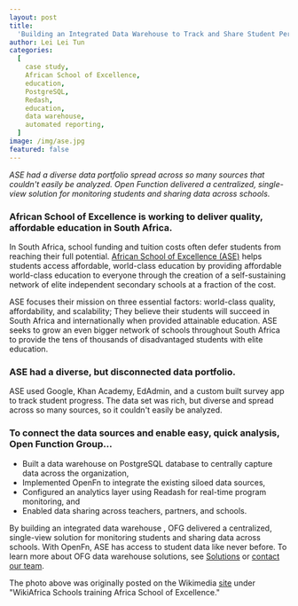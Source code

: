 ```yaml
---
layout: post
title:
  'Building an Integrated Data Warehouse to Track and Share Student Performance'
author: Lei Lei Tun
categories:
  [
    case study,
    African School of Excellence,
    education,
    PostgreSQL,
    Redash,
    education,
    data warehouse,
    automated reporting,
  ]
image: /img/ase.jpg
featured: false
---
```


_ASE had a diverse data portfolio spread across so many sources that couldn't
easily be analyzed. Open Function delivered a centralized, single-view solution
for monitoring students and sharing data across schools._

<!--truncate-->

### African School of Excellence is working to deliver quality, affordable education in South Africa.

In South Africa, school funding and tuition costs often defer students from
reaching their full potential.
[African School of Excellence (ASE)](http://www.ase.org.za/) helps students
access affordable, world-class education by providing affordable world-class
education to everyone through the creation of a self-sustaining network of elite
independent secondary schools at a fraction of the cost.

ASE focuses their mission on three essential factors: world-class quality,
affordability, and scalability; They believe their students will succeed in
South Africa and internationally when provided attainable education. ASE seeks
to grow an even bigger network of schools throughout South Africa to provide the
tens of thousands of disadvantaged students with elite education.

### ASE had a diverse, but disconnected data portfolio.

ASE used Google, Khan Academy, EdAdmin, and a custom built survey app to track
student progress. The data set was rich, but diverse and spread across so many
sources, so it couldn't easily be analyzed.

### To connect the data sources and enable easy, quick analysis, Open Function Group…

- Built a data warehouse on PostgreSQL database to centrally capture data across
  the organization,
- Implemented OpenFn to integrate the existing siloed data sources,
- Configured an analytics layer using Readash for real-time program monitoring,
  and
- Enabled data sharing across teachers, partners, and schools.

By building an integrated data warehouse , OFG delivered a centralized,
single-view solution for monitoring students and sharing data across schools.
With OpenFn, ASE has access to student data like never before. To learn more
about OFG data warehouse solutions, see
[Solutions](https://www.openfn.org/solutions) or
[contact our team](mailto://admin@openfn.org).

The photo above was originally posted on the Wikimedia
[site](<https://commons.wikimedia.org/wiki/File:WikiAfrica_Schools_training_African_School_for_Excellence_(23).jpg>)
under "WikiAfrica Schools training Africa School of Excellence."
